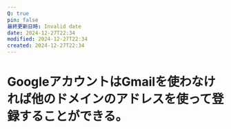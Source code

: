 ```yaml
---
Q: true
pin: false
最終更新日時: Invalid date
date: 2024-12-27T22:34
modified: 2024-12-27T22:34
created: 2024-12-27T22:34
---
```

# GoogleアカウントはGmailを使わなければ他のドメインのアドレスを使って登録することができる。